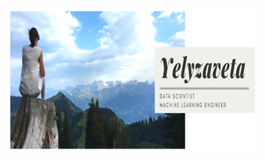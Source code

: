 <img src="https://raw.githubusercontent.com/ElizaLo/ElizaLo/master/banner_2.png" width="882" height="294">
